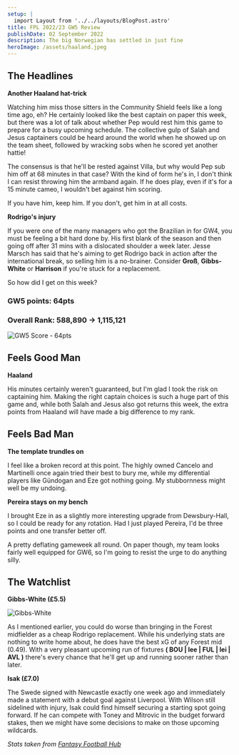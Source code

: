 ```yaml
---
setup: | 
  import Layout from '../../layouts/BlogPost.astro'
title: FPL 2022/23 GW5 Review
publishDate: 02 September 2022
description: The big Norwegian has settled in just fine
heroImage: /assets/haaland.jpeg
---
```


## The Headlines

**Another Haaland hat-trick**

Watching him miss those sitters in the Community Shield feels like a long time ago, eh? He certainly looked like the best captain on paper this week, but there was a lot of talk about whether Pep would rest him this game to prepare for a busy upcoming schedule. The collective gulp of Salah and Jesus captainers could be heard around the world when he showed up on the team sheet, followed by wracking sobs when he scored yet another hattie!

The consensus is that he'll be rested against Villa, but why would Pep sub him off at 68 minutes in that case? With the kind of form he's in, I don't think I can resist throwing him the armband again. If he does play, even if it's for a 15 minute cameo, I wouldn't bet against him scoring.

If you have him, keep him. If you don't, get him in at all costs.

**Rodrigo's injury**

If you were one of the many managers who got the Brazilian in for GW4, you must be feeling a bit hard done by. His first blank of the season and then going off after 31 mins with a dislocated shoulder a week later. Jesse Marsch has said that he's aiming to get Rodrigo back in action after the international break, so selling him is a no-brainer. Consider **Groß**, **Gibbs-White** or **Harrison** if you're stuck for a replacement.

So how did I get on this week?

### GW5 points: 64pts
### Overall Rank: 588,890 -> 1,115,121

![GW5 Score - 64pts](/assets/22_23_gw5.jpg)

## Feels Good Man

**Haaland**

His minutes certainly weren't guaranteed, but I'm glad I took the risk on captaining him. Making the right captain choices is such a huge part of this game and, while both Salah and Jesus also got returns this week, the extra points from Haaland will have made a big difference to my rank.

## Feels Bad Man

**The template trundles on**

I feel like a broken record at this point. The highly owned Cancelo and Martinelli once again tried their best to bury me, while my differential players like Gündogan and Eze got nothing going. My stubbornness might well be my undoing.

**Pereira stays on my bench**

I brought Eze in as a slightly more interesting upgrade from Dewsbury-Hall, so I could be ready for any rotation. Had I just played Pereira, I'd be three points and one transfer better off.

A pretty deflating gameweek all round. On paper though, my team looks fairly well equipped for GW6, so I'm going to resist the urge to do anything silly.

## The Watchlist

**Gibbs-White (£5.5)**

![Gibbs-White](/assets/gibbs-white.jpeg)

As I mentioned earlier, you could do worse than bringing in the Forest midfielder as a cheap Rodrigo replacement. While his underlying stats are nothing to write home about, he does have the best xG of any Forest mid (0.49). With a very pleasant upcoming run of fixtures **( BOU | lee | FUL | lei | AVL )** there's every chance that he'll get up and running sooner rather than later.

**Isak (£7.0)**

The Swede signed with Newcastle exactly one week ago and immediately made a statement with a debut goal against Liverpool. With Wilson still sidelined with injury, Isak could find himself securing a starting spot going forward. If he can compete with Toney and Mitrovic in the budget forward stakes, then we might have some decisions to make on those upcoming wildcards.

*Stats taken from [Fantasy Football Hub](https://www.fantasyfootballhub.co.uk/)*
